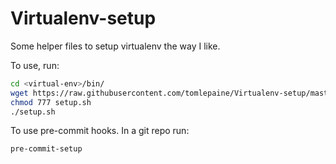 # Virtualenv-setup
Some helper files to setup virtualenv the way I like.

To use, run:
```bash
cd <virtual-env>/bin/
wget https://raw.githubusercontent.com/tomlepaine/Virtualenv-setup/master/setup.sh
chmod 777 setup.sh
./setup.sh
```

To use pre-commit hooks. In a git repo run:
```bash
pre-commit-setup
```
